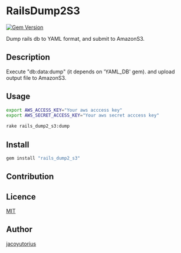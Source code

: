 # RailsDump2S3

[![Gem Version](https://badge.fury.io/rb/rails_dump2_s3.svg)](http://badge.fury.io/rb/rails_dump2_s3)

Dump rails db to YAML format, and submit to AmazonS3.


## Description

Execute "db:data:dump" (it depends on 'YAML_DB' gem). and upload output file to AmazonS3.


## Usage

```bash
export AWS_ACCESS_KEY="Your aws acccess key"
export AWS_SECRET_ACCESS_KEY="Your aws secret acccess key"

rake rails_dump2_s3:dump
```


## Install

```bash
gem install "rails_dump2_s3"
```

## Contribution


## Licence

[MIT](https://github.com/nils-werner/dump_db/blob/master/LICENCE)

## Author

[jacoyutorius](https://github.com/jacoyutorius)

